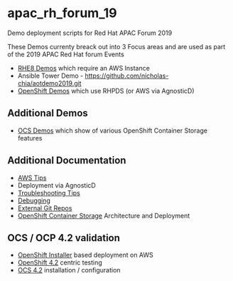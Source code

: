 # apac_rh_forum_19
Demo deployment scripts for Red Hat APAC Forum 2019

These Demos currenty breack out into 3 Focus areas and are used as part
of the 2019 APAC Red Hat forum Events

* [RHE8 Demos](./docs/RHEL8Demo.md) which require an AWS Instance
* Ansible Tower Demo - https://github.com/nicholas-chia/aotdemo2019.git
* [OpenShift Demos](./docs/OpenShiftDemo.md) which use RHPDS (or AWS via AgnosticD)

## Additional Demos
* [OCS Demos](./docs/OCS_Demos.md) which show of various OpenShift Container Storage features

## Additional Documentation

* [AWS Tips](./docs/AWS_Tips.md)
* Deployment via AgnosticD
* [Troubleshooting Tips](./docs/Troubleshooting.md)
* [Debugging](./docs/Debugging.md)
* [External Git Repos](./docs/ExternalGitRepos.md)
* [OpenShift Container Storage](./docs/OpenShiftContainerStorage.md) Architecture and Deployment

## OCS / OCP 4.2 validation

* [OpenShift Installer](./docs/OpenShiftInstaller.md) based deployment on AWS
* [OpenShift 4.2](./docs/OpenShift_4.2.md) centric testing
* [OCS 4.2](./docs/OCS_4.2.md) installation / configuration
